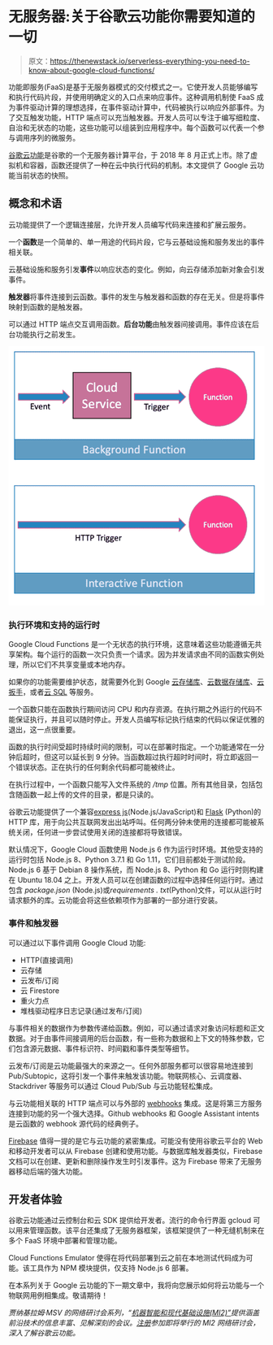 # 无服务器:关于谷歌云功能你需要知道的一切

> 原文：<https://thenewstack.io/serverless-everything-you-need-to-know-about-google-cloud-functions/>

功能即服务(FaaS)是基于无服务器模式的交付模式之一。它使开发人员能够编写和执行代码片段，并使用明确定义的入口点来响应事件。这种调用机制使 FaaS 成为事件驱动计算的理想选择，在事件驱动计算中，代码被执行以响应外部事件。为了交互触发功能，HTTP 端点可以充当触发器。开发人员可以专注于编写细粒度、自治和无状态的功能，这些功能可以组装到应用程序中。每个函数可以代表一个参与调用序列的微服务。

[谷歌云功能](https://cloud.google.com/functions/)是谷歌的一个无服务器计算平台，于 2018 年 8 月正式上市。除了虚拟机和容器，函数还提供了一种在云中执行代码的机制。本文提供了 Google 云功能当前状态的快照。

## 概念和术语

云功能提供了一个逻辑连接层，允许开发人员编写代码来连接和扩展云服务。

一个**函数**是一个简单的、单一用途的代码片段，它与云基础设施和服务发出的事件相关联。

云基础设施和服务引发**事件**以响应状态的变化。例如，向云存储添加新对象会引发事件。

**触发器**将事件连接到云函数。事件的发生与触发器和函数的存在无关。但是将事件映射到函数的是触发器。

可以通过 HTTP 端点交互调用函数。**后台功能**由触发器间接调用。事件应该在后台功能执行之前发生。

[![](img/e9f34fd2625cd35d8983ad27189b0291.png)](https://thenewstack.io/serverless-everything-you-need-to-know-about-google-cloud-functions/gcf-0/)

### 执行环境和支持的运行时

Google Cloud Functions 是一个无状态的执行环境，这意味着这些功能遵循无共享架构。每个运行的函数一次只负责一个请求。因为并发请求由不同的函数实例处理，所以它们不共享变量或本地内存。

如果你的功能需要维护状态，就需要外化到 Google [云存储库](https://cloud.google.com/memorystore/)、[云数据存储库](https://cloud.google.com/datastore/docs/concepts/overview)、[云扳手](https://cloud.google.com/spanner/)，或者[云 SQL](https://cloud.google.com/sql/docs/) 等服务。

一个函数只能在函数执行期间访问 CPU 和内存资源。在执行期之外运行的代码不能保证执行，并且可以随时停止。开发人员编写标记执行结束的代码以保证优雅的退出，这一点很重要。

函数的执行时间受超时持续时间的限制，可以在部署时指定。一个功能通常在一分钟后超时，但这可以延长到 9 分钟。当函数超过执行超时时间时，将立即返回一个错误状态。正在执行的任何剩余代码都可能被终止。

在执行过程中，一个函数只能写入文件系统的 */tmp* 位置。所有其他目录，包括包含随函数一起上传的文件的目录，都是只读的。

谷歌云功能提供了一个兼容[express js](https://expressjs.com/)(Node.js/JavaScript)和 [Flask](http://flask.pocoo.org/) (Python)的 HTTP 库，用于向公共互联网发出出站呼叫。任何两分钟未使用的连接都可能被系统关闭，任何进一步尝试使用关闭的连接都将导致错误。

默认情况下，Google Cloud 函数使用 Node.js 6 作为运行时环境。其他受支持的运行时包括 Node.js 8、Python 3.7.1 和 Go 1.11，它们目前都处于测试阶段。Node.js 6 基于 Debian 8 操作系统，而 Node.js 8、Python 和 Go 运行时则构建在 Ubuntu 18.04 之上。开发人员可以在创建函数的过程中选择任何运行时。通过包含 *package.json* (Node.js)或*requirements . txt*(Python)文件，可以从运行时请求额外的库。云功能会将这些依赖项作为部署的一部分进行安装。

### 事件和触发器

可以通过以下事件调用 Google Cloud 功能:

*   HTTP(直接调用)
*   云存储
*   云发布/订阅
*   云 Firestore
*   重火力点
*   堆栈驱动程序日志记录(通过发布/订阅)

与事件相关的数据作为参数传递给函数。例如，可以通过请求对象访问标题和正文数据。对于由事件间接调用的后台函数，有一些称为数据和上下文的特殊参数，它们包含源元数据、事件标识符、时间戳和事件类型等细节。

云发布/订阅是云功能最强大的来源之一。任何外部服务都可以很容易地连接到 Pub/Subtopic，这将引发一个事件来触发该功能。物联网核心、云调度器、Stackdriver 等服务可以通过 Cloud Pub/Sub 与云功能轻松集成。

与云功能相关联的 HTTP 端点可以与外部的 [webhooks](https://hackernoon.com/webhook-vs-api-whats-the-difference-8d41e6661652) 集成。这是将第三方服务连接到功能的另一个强大选择。Github webhooks 和 Google Assistant intents 是云函数的 webhook 源代码的经典例子。

[Firebase](https://firebase.google.com/) 值得一提的是它与云功能的紧密集成。可能没有使用谷歌云平台的 Web 和移动开发者可以从 Firebase 创建和使用功能。与数据库触发器类似，Firebase 文档可以在创建、更新和删除操作发生时引发事件。这为 Firebase 带来了无服务器移动后端的强大功能。

## 开发者体验

谷歌云功能通过云控制台和云 SDK 提供给开发者。流行的命令行界面 gcloud 可以用来管理函数。该平台还集成了无服务器框架，该框架提供了一种无缝机制来在多个 FaaS 环境中部署和管理功能。

Cloud Functions Emulator 使得在将代码部署到云之前在本地测试代码成为可能。该工具作为 NPM 模块提供，仅支持 Node.js 6 部署。

在本系列关于 Google 云功能的下一期文章中，我将向您展示如何将云功能与一个物联网用例相集成。敬请期待！

*贾纳基拉姆·MSV 的网络研讨会系列，“[机器智能和现代基础设施(MI2)”](https://mi2.janakiram.com)提供涵盖前沿技术的信息丰富、见解深刻的会议。[注册](https://mi2.janakiram.com/)参加即将举行的 MI2 网络研讨会，深入了解谷歌云功能。*

<svg xmlns:xlink="http://www.w3.org/1999/xlink" viewBox="0 0 68 31" version="1.1"><title>Group</title> <desc>Created with Sketch.</desc></svg>